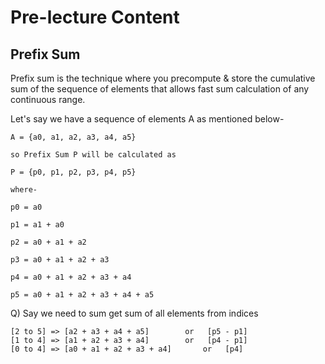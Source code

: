 # Pre-lecture Content
## Prefix Sum

Prefix sum is the technique where you precompute & store the cumulative sum of the 
sequence of elements that allows fast sum calculation of any continuous range.

Let's say we have a sequence of elements A as mentioned below-
```text
A = {a0, a1, a2, a3, a4, a5}

so Prefix Sum P will be calculated as

P = {p0, p1, p2, p3, p4, p5}

where-

p0 = a0

p1 = a1 + a0

p2 = a0 + a1 + a2

p3 = a0 + a1 + a2 + a3 

p4 = a0 + a1 + a2 + a3 + a4

p5 = a0 + a1 + a2 + a3 + a4 + a5

```

Q) Say we need to sum get sum of all elements from indices
```text
[2 to 5] => [a2 + a3 + a4 + a5]		   or	[p5 - p1]
[1 to 4] => [a1 + a2 + a3 + a4] 	   or	[p4 - p1]
[0 to 4] => [a0 + a1 + a2 + a3 + a4]       or 	[p4]
```
